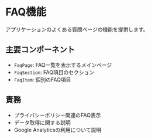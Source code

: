 # FAQ機能

アプリケーションのよくある質問ページの機能を提供します。

## 主要コンポーネント

- `FaqPage`: FAQ一覧を表示するメインページ
- `FaqSection`: FAQ項目のセクション
- `FaqItem`: 個別のFAQ項目

## 責務

- プライバシーポリシー関連のFAQ表示
- データ取得に関する説明
- Google Analyticsの利用について説明
